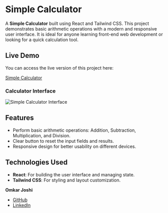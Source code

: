 # Simple Calculator

A **Simple Calculator** built using React and Tailwind CSS. This project demonstrates basic arithmetic operations with a modern and responsive user interface. It is ideal for anyone learning front-end web development or looking for a quick calculation tool.

## Live Demo

You can access the live version of this project here:

[Simple Calculator](https://omkarjoshi33.github.io/Simple-Calci/)

### Calculator Interface

![Simple Calculator Interface](https://via.placeholder.com/600x400?text=Simple+Calculator)
## Features

- Perform basic arithmetic operations: Addition, Subtraction, Multiplication, and Division.
- Clear button to reset the input fields and results.
- Responsive design for better usability on different devices.

## Technologies Used

- **React**: For building the user interface and managing state.
- **Tailwind CSS**: For styling and layout customization.






**Omkar Joshi**

- [GitHub](https://github.com/OmkarJoshi33)
- [LinkedIn](https://www.linkedin.com/in/omkar-joshi-776477250)

